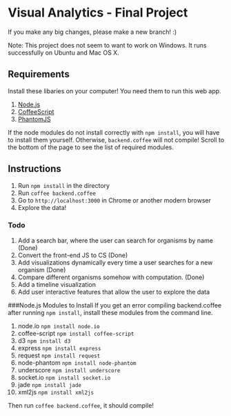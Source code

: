 Visual Analytics - Final Project
================================

If you make any big changes, please make a new branch! :)

Note: This project does not seem to want to work on Windows. It runs successfully on Ubuntu and Mac OS X.

## Requirements
Install these libaries on your computer! You need them to run this web app.

1. [Node.js](http://nodejs.org/dist/v0.10.20/node-v0.10.20.tar.gz)
2. [CoffeeScript](http://http://coffeescript.org/)
3. [PhantomJS](http://phantomjs.org/download.html)

If the node modules do not install correctly with `npm install`, you will have to install them yourself. Otherwise, `backend.coffee` will not compile! Scroll to the bottom of the page to see the list of required modules.

## Instructions
1. Run `npm install` in the directory
2. Run `coffee backend.coffee`
3. Go to `http://localhost:3000` in Chrome or another modern browser
4. Explore the data!

### Todo
1. Add a search bar, where the user can search for organisms by name (Done)
2. Convert the front-end JS to CS (Done)
3. Add visualizations dynamically every time a user searches for a new organism (Done)
4. Compare different organisms somehow with computation. (Done)
5. Add a timeline visualization
6. Add user interactive features that allow the user to explore the data

###Node.js Modules to Install
If you get an error compiling backend.coffee after running `npm install`, install these modules from the command line.
  
  1. node.io `npm install node.io`
  2. coffee-script `npm install coffee-script`
  3. d3 `npm install d3`
  4. express `npm install express`
  5. request `npm install request`
  6. node-phantom `npm install node-phantom`
  7. underscore `npm install underscore`
  8. socket.io `npm install socket.io`
  9. jade `npm install jade`
  10. xml2js `npm install xml2js`

Then run `coffee backend.coffee`, it should compile!
